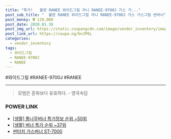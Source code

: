 ```yaml
--- 
title: "특가!   불판 RANEE 와이드그릴 라니 RANEE-9700J 가스 가..." 
post_sub_title: "  불판 RANEE 와이드그릴 라니 RANEE-9700J 가스 가스그릴 썬버너" 
post_money: ₩ 129,000 
post_date: 2020.01.30 
post_img_url: https://static.coupangcdn.com/image/vendor_inventory/images/2018/01/17/16/7/2764dc27-452d-411b-8454-3a5f6d5aa8c3.jpg 
post_link_url: https://coupa.ng/bnJP6L 
categories: 
  - vendor_inventory 
tags: 
  - 와이드그릴 
  - RANEE-9700J 
  - RANEE 
--- 
```

  #와이드그릴 #RANEE-9700J #RANEE 
<hr> 

> 모범은 훈화보다 유효하다. - 영국속담 


### POWER LINK

* <a href="https://blog.naver.com/sakai111/221778048778" target="_blank"> [생활] 통나무버너 특가정보 순위 ~50위</a>
* <a href="https://blog.naver.com/sakai111/221789627633" target="_blank"> [생활] 버너 특가 순위 ~37위</a>
* <a href="https://blog.naver.com/fasyy4321/221785896628" target="_blank">썬터치 가스버너 ST-7000</a>
